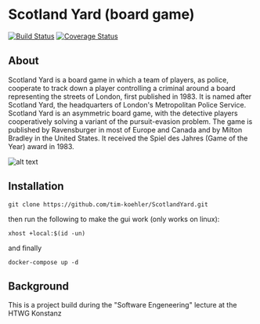 # Scotland Yard (board game)

[![Build Status](https://travis-ci.com/tim-koehler/ScotlandYard.svg?branch=master)](https://travis-ci.com/tim-koehler/ScotlandYard)
[![Coverage Status](https://coveralls.io/repos/github/tim-koehler/ScotlandYard/badge.svg?branch=master)](https://coveralls.io/github/tim-koehler/ScotlandYard?branch=master)

## About

Scotland Yard is a board game in which a team of players, as police, cooperate to track down a player controlling a criminal around a board representing the streets of London, first published in 1983. It is named after Scotland Yard, the headquarters of London's Metropolitan Police Service. Scotland Yard is an asymmetric board game, with the detective players cooperatively solving a variant of the pursuit-evasion problem. The game is published by Ravensburger in most of Europe and Canada and by Milton Bradley in the United States. It received the Spiel des Jahres (Game of the Year) award in 1983.

![alt text](https://raw.githubusercontent.com/tim-koehler/ScotlandYard/master/resources/readMeScreenshot.PNG)

## Installation

```
git clone https://github.com/tim-koehler/ScotlandYard.git
```
then run the following to make the gui work (only works on linux):
```
xhost +local:$(id -un)
```
and finally
```
docker-compose up -d
```

## Background
This is a project build during the "Software Engeneering" lecture at the HTWG Konstanz
